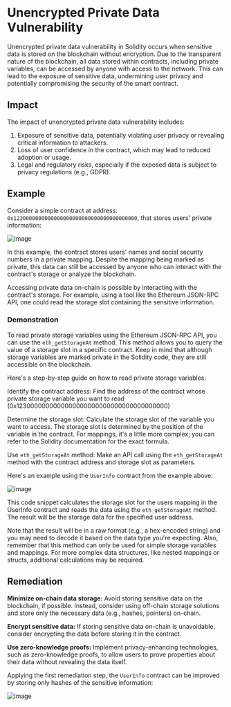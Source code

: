# Unencrypted Private Data Vulnerability
Unencrypted private data vulnerability in Solidity occurs when sensitive data is stored on the blockchain without encryption. Due to the transparent nature of the blockchain, all data stored within contracts, including private variables, can be accessed by anyone with access to the network. This can lead to the exposure of sensitive data, undermining user privacy and potentially compromising the security of the smart contract.

## Impact
The impact of unencrypted private data vulnerability includes:

1. Exposure of sensitive data, potentially violating user privacy or revealing critical information to attackers.
2. Loss of user confidence in the contract, which may lead to reduced adoption or usage.
3. Legal and regulatory risks, especially if the exposed data is subject to privacy regulations (e.g., GDPR).

## Example
Consider a simple contract at address: `0x1230000000000000000000000000000000000000`, that stores users' private information:

![image](https://user-images.githubusercontent.com/35583758/226215372-c876dc5c-2a44-4f8b-9316-81dfc94ee68c.png)

In this example, the contract stores users' names and social security numbers in a private mapping. Despite the mapping being marked as private, this data can still be accessed by anyone who can interact with the contract's storage or analyze the blockchain.

Accessing private data on-chain is possible by interacting with the contract's storage. For example, using a tool like the Ethereum JSON-RPC API, one could read the storage slot containing the sensitive information.

### Demonstration
To read private storage variables using the Ethereum JSON-RPC API, you can use the `eth_getStorageAt` method. This method allows you to query the value of a storage slot in a specific contract. Keep in mind that although storage variables are marked private in the Solidity code, they are still accessible on the blockchain.

Here's a step-by-step guide on how to read private storage variables:

Identify the contract address: Find the address of the contract whose private storage variable you want to read (0x1230000000000000000000000000000000000000)

Determine the storage slot: Calculate the storage slot of the variable you want to access. The storage slot is determined by the position of the variable in the contract. For mappings, it's a little more complex; you can refer to the Solidity documentation for the exact formula.

Use `eth_getStorageAt` method: Make an API call using the `eth_getStorageAt` method with the contract address and storage slot as parameters.

Here's an example using the `UserInfo` contract from the example above:

![image](https://user-images.githubusercontent.com/35583758/226215558-c0059d8e-8a5d-455b-9e82-fc79c62e83f0.png)

This code snippet calculates the storage slot for the users mapping in the UserInfo contract and reads the data using the `eth_getStorageAt` method. The result will be the storage data for the specified user address.

Note that the result will be in a raw format (e.g., a hex-encoded string) and you may need to decode it based on the data type you're expecting. Also, remember that this method can only be used for simple storage variables and mappings. For more complex data structures, like nested mappings or structs, additional calculations may be required.

## Remediation
**Minimize on-chain data storage:** Avoid storing sensitive data on the blockchain, if possible. Instead, consider using off-chain storage solutions and store only the necessary data (e.g., hashes, pointers) on-chain.

**Encrypt sensitive data:** If storing sensitive data on-chain is unavoidable, consider encrypting the data before storing it in the contract.

**Use zero-knowledge proofs:** Implement privacy-enhancing technologies, such as zero-knowledge proofs, to allow users to prove properties about their data without revealing the data itself.

Applying the first remediation step, the `UserInfo` contract can be improved by storing only hashes of the sensitive information:

![image](https://user-images.githubusercontent.com/35583758/226215641-9e67265f-fdc1-4235-86ef-5a0cbd2b86d0.png)



